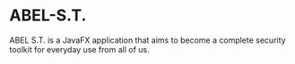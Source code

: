 # ABEL-S.T.
ABEL S.T. is a JavaFX application that aims to become a complete security toolkit for everyday use from all of us.
